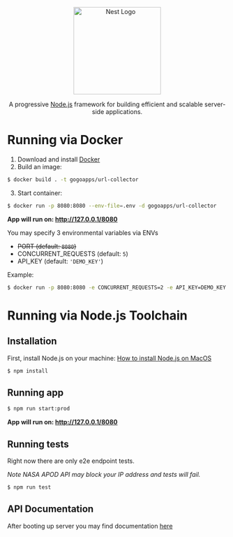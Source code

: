 <p align="center">
  <a href="http://nestjs.com/" target="blank"><img src="https://nestjs.com/img/logo-small.svg" width="200" alt="Nest Logo" /></a>
</p>

[circleci-image]: https://img.shields.io/circleci/build/github/nestjs/nest/master?token=abc123def456
[circleci-url]: https://circleci.com/gh/nestjs/nest

  <p align="center">A progressive <a href="http://nodejs.org" target="_blank">Node.js</a> framework for building efficient and scalable server-side applications.</p>
    <p align="center">

# Running via Docker

1. Download and install [Docker](https://docs.docker.com/get-docker/)
2. Build an image:
```bash
$ docker build . -t gogoapps/url-collector 
```
3. Start container:
```bash
$ docker run -p 8080:8080 --env-file=.env -d gogoapps/url-collector 
```

**App will run on: http://127.0.0.1/8080**

You may specify 3 environmental variables via ENVs
* ~~PORT (default: `8080`)~~
* CONCURRENT_REQUESTS (default: `5`)
* API_KEY (default: `'DEMO_KEY'`)

Example:
```bash
$ docker run -p 8080:8080 -e CONCURRENT_REQUESTS=2 -e API_KEY=DEMO_KEY -d gogoapps/url-collector 
```

# Running via Node.js Toolchain

## Installation

First, install Node.js on your machine: [How to install Node.js on MacOS](https://nodejs.org/tr/download/package-manager/#macos)

```bash
$ npm install
```

## Running app

```bash
$ npm run start:prod
```

**App will run on: http://127.0.0.1/8080**

## Running tests

Right now there are only e2e endpoint tests. 

_Note NASA APOD API may block your IP address and tests will fail._

```bash
$ npm run test
```

## API Documentation

After booting up server you may find documentation [here](http://127.0.0.1:8080/doc)
